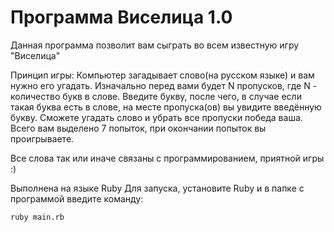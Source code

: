 # Программа Виселица 1.0
Данная программа позволит вам сыграть во всем известную игру "Виселица"

Принцип игры:
  Компьютер загадывает слово(на русском языке) и вам нужно его угадать. Изначально перед вами будет N пропусков, где N - количество букв в слове.
  Введите букву, после чего, в случае если такая буква есть в слове, на месте пропуска(ов) вы увидите введённую букву. Сможете угадать слово и убрать все пропуски победа ваша.
  Всего вам выделено 7 попыток, при окончании попыток вы проигрываете.
  
  Все слова так или иначе связаны с программированием, приятной игры :)
  
  
Выполнена на языке Ruby
Для запуска, установите Ruby и в папке с программой введите команду:

    ruby main.rb
